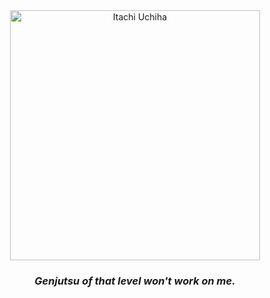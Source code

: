 <div align="center">
  <img src="itachi.gif" width="400" height="400" alt="Itachi Uchiha">
  <h3><i>Genjutsu of that level won't work on me.</i></h3>
</div>
